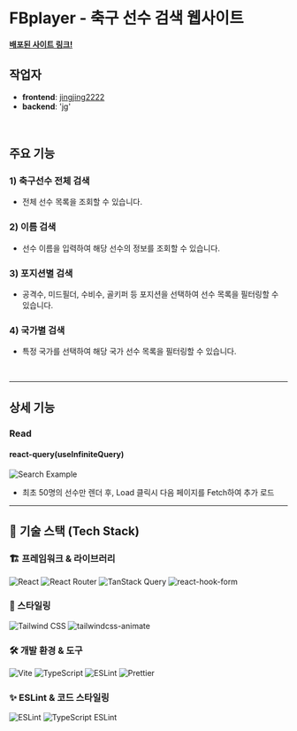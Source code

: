 # FBplayer - 축구 선수 검색 웹사이트

[**배포된 사이트 링크!**](https://fbplayer.site/)

## 작업자

-   **frontend**: [jingjing2222](https://github.com/jingjing2222)
-   **backend**: 'jg'

<br />

## 주요 기능

### 1) 축구선수 전체 검색

-   전체 선수 목록을 조회할 수 있습니다.

### 2) 이름 검색

-   선수 이름을 입력하여 해당 선수의 정보를 조회할 수 있습니다.

### 3) 포지션별 검색

-   공격수, 미드필더, 수비수, 골키퍼 등 포지션을 선택하여 선수 목록을 필터링할 수 있습니다.

### 4) 국가별 검색

-   특정 국가를 선택하여 해당 국가 선수 목록을 필터링할 수 있습니다.

<br />

---

## 상세 기능

### Read

#### react-query(useInfiniteQuery)

<img src="https://i.ibb.co/7JCxTzp/2025-01-26-5-11-55.png" alt="Search Example" />

-   최초 50명의 선수만 렌더 후, Load 클릭시 다음 페이지를 Fetch하여 추가 로드

---

## 📌 기술 스택 (Tech Stack)

### 🏗️ 프레임워크 & 라이브러리

![React](https://img.shields.io/badge/React-61DAFB?style=flat&logo=react&logoColor=white)
![React Router](https://img.shields.io/badge/React_Router-CA4245?style=flat&logo=reactrouter&logoColor=white)
![TanStack Query](https://img.shields.io/badge/TanStack_Query-FF4154?style=flat&logo=react-query&logoColor=white)
![react-hook-form](https://img.shields.io/badge/react--hook--form-EC5990?style=flat&logo=reacthookform&logoColor=white)

### 🎨 스타일링

![Tailwind CSS](https://img.shields.io/badge/Tailwind_CSS-06B6D4?style=flat&logo=tailwindcss&logoColor=white)
![tailwindcss-animate](https://img.shields.io/badge/TailwindCSS_Animate-06B6D4?style=flat)

### 🛠️ 개발 환경 & 도구

![Vite](https://img.shields.io/badge/Vite-646CFF?style=flat&logo=vite&logoColor=white)
![TypeScript](https://img.shields.io/badge/TypeScript-3178C6?style=flat&logo=typescript&logoColor=white)
![ESLint](https://img.shields.io/badge/ESLint-4B32C3?style=flat&logo=eslint&logoColor=white)
![Prettier](https://img.shields.io/badge/Prettier-F7B93E?style=flat&logo=prettier&logoColor=white)

### ✨ ESLint & 코드 스타일링

![ESLint](https://img.shields.io/badge/ESLint-4B32C3?style=flat&logo=eslint&logoColor=white)
![TypeScript ESLint](https://img.shields.io/badge/TypeScript_ESLint-3178C6?style=flat)
